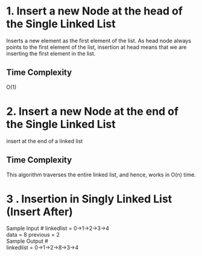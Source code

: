 # 1. Insert a new Node at the head of the Single Linked List
Inserts a new element as the first element of the list. As head node always points to the first element of the list, insertion at head means that we are inserting the first element in the list.

## Time Complexity

O(1)

# 2. Insert a new Node at the end  of the Single Linked List
insert at the end of a linked list
## Time Complexity
This algorithm traverses the entire linked list, and hence, works in O(n) time.

# 3 . Insertion in Singly Linked List (Insert After)
Sample Input #
linkedlist = 0->1->2->3->4 <br/>
data = 8
previous = 2 <br/>
Sample Output #<br/>
linkedlist = 0->1->2->8->3->4
 